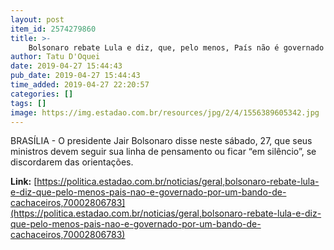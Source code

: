 ```yaml
---
layout: post
item_id: 2574279860
title: >-
    Bolsonaro rebate Lula e diz, que, pelo menos, País não é governado por 'um bando de cachaceiros'
author: Tatu D'Oquei
date: 2019-04-27 15:44:43
pub_date: 2019-04-27 15:44:43
time_added: 2019-04-27 22:20:57
categories: []
tags: []
image: https://img.estadao.com.br/resources/jpg/2/4/1556389605342.jpg
---
```


BRASÍLIA - O presidente Jair Bolsonaro disse neste sábado, 27, que seus ministros devem seguir sua linha de pensamento ou ficar “em silêncio”, se discordarem das orientações.

**Link:** [https://politica.estadao.com.br/noticias/geral,bolsonaro-rebate-lula-e-diz-que-pelo-menos-pais-nao-e-governado-por-um-bando-de-cachaceiros,70002806783](https://politica.estadao.com.br/noticias/geral,bolsonaro-rebate-lula-e-diz-que-pelo-menos-pais-nao-e-governado-por-um-bando-de-cachaceiros,70002806783)

